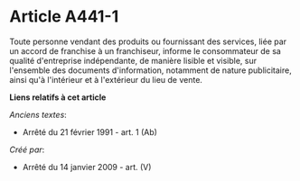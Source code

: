 # Article A441-1

Toute personne vendant des produits ou fournissant des services, liée par un accord de franchise à un franchiseur, informe le
consommateur de sa qualité d'entreprise indépendante, de manière lisible et visible, sur l'ensemble des documents
d'information, notamment de nature publicitaire, ainsi qu'à l'intérieur et à l'extérieur du lieu de vente.

**Liens relatifs à cet article**

_Anciens textes_:

  - Arrêté du 21 février 1991 - art. 1 (Ab)

_Créé par_:

  - Arrêté du 14 janvier 2009 - art. (V)

